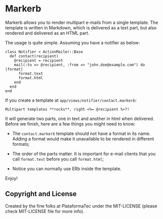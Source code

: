 # Markerb

Markerb allows you to render multipart e-mails from a single template. The template is written in Markdown, which is delivered as a text part, but also rendered and delivered as an HTML part.

The usage is quite simple. Assuming you have a notifier as below:

    class Notifier < ActionMailer::Base
      def contact(recipient)
        @recipient = recipient
        mail(:to => @recipient, :from => "john.doe@example.com") do |format|
          format.text
          format.html
        end
      end
    end

If you create a template at `app/views/notifier/contact.markerb`:

    Multipart templates **rocks**, right <%= @recipient %>?!

It will generate two parts, one in text and another in html when delivered. Before we finish, here are a few things you might need to know:

* The `contact.markerb` template should not have a format in its name. Adding a format would make it unavailable to be rendered in different formats;

* The order of the parts matter. It is important for e-mail clients that you call `format.text` before you call `format.html`;

* Notice you can normally use ERb inside the template.

Enjoy!

## Copyright and License

Created by the fine folks at PlataformaTec under the MIT-LICENSE (please check MIT-LICENSE file for more info).
